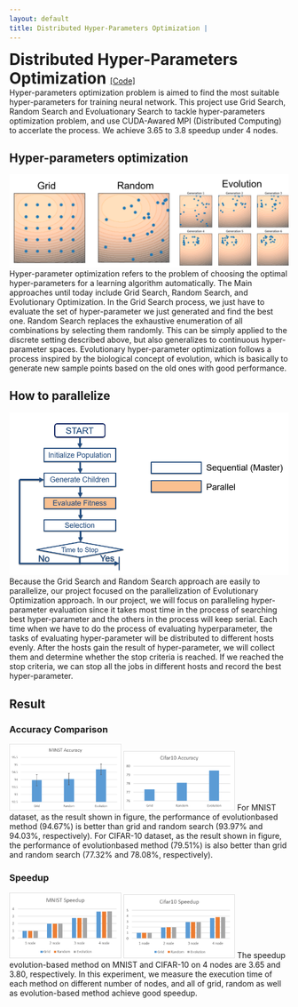 ```yaml
---
layout: default
title: Distributed Hyper-Parameters Optimization | 
---
```

<div>
	<h1 style="display:inline;"> Distributed Hyper-Parameters Optimization </h1> 
	<a href="https://github.com/aa10402tw/Distributed-Hyper-Parameters-Optimization"> [Code] </a> 
</div>
Hyper-parameters optimization problem is aimed to find the most suitable hyper-parameters for training neural network. This project use Grid Search, Random Search and Evoluationary Search to tackle hyper-parameters optimization problem, and use CUDA-Awared MPI (Distributed Computing) to accerlate the process. We achieve 3.65 to 3.8 speedup under 4 nodes.

## Hyper-parameters optimization 
<img src = "./images/DHPO/HBO.png" class="projectDetailImg">
Hyper-parameter optimization refers to the problem of choosing the optimal hyper-parameters for a learning algorithm automatically. The Main approaches until today include Grid Search,
Random Search, and Evolutionary Optimization. In the Grid Search process, we just have to evaluate the set of hyper-parameter we just generated and find the best one. Random Search replaces the exhaustive enumeration of all combinations by selecting them randomly. This can be simply applied to the discrete setting described above, but also generalizes to continuous hyper-parameter spaces.
Evolutionary hyper-parameter optimization follows a process inspired by the biological concept of evolution, which is basically to generate new sample points based on the old ones with good performance. 

## How to parallelize
<img src = "./images/DHPO/evolution_algorithm.png" class="projectDetailImg">
Because the Grid Search and Random Search approach are easily to parallelize, our project focused on the parallelization of Evolutionary Optimization approach. In our project, we will focus on paralleling hyper-parameter evaluation since it takes most time in the process of searching best
hyper-parameter and the others in the process will keep serial. Each time when we have to do the process of evaluating hyperparameter, the tasks of evaluating hyper-parameter will be distributed to different hosts evenly. After the hosts gain the result of hyper-parameter, we will collect them and determine whether the stop criteria is reached. If we reached the stop criteria, we can stop
all the jobs in different hosts and record the best hyper-parameter.

## Result 
### Accuracy Comparison
<img src="./images/DHPO/mnist_acc.png" width="40%"> <img src="./images/DHPO/cifar10_acc.png" width="40%">
For MNIST dataset, as the result shown in figure, the performance of evolutionbased method (94.67%) is better than grid and random search (93.97% and 94.03%, respectively).
For CIFAR-10 dataset, as the result shown in figure, the performance of evolutionbased method (79.51%) is also better than grid and random search (77.32% and 78.08%, respectively).

### Speedup
<img src="./images/DHPO/mnist_speedup.png" width="40%"> <img src="./images/DHPO/cifar10_speedup.png" width="40%">
The speedup evolution-based method on MNIST and CIFAR-10 on 4 nodes are 3.65 and 3.80, respectively. 
In this experiment, we measure the execution time of each method on different number of nodes, and all of grid, random as well as evolution-based method achieve good speedup.